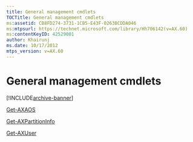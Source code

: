 ```yaml
---
title: General management cmdlets
TOCTitle: General management cmdlets
ms:assetid: CB8FD274-3731-1CB5-E43F-0263BCDDA046
ms:mtpsurl: https://technet.microsoft.com/library/Hh706142(v=AX.60)
ms:contentKeyID: 42529001
author: Khairunj
ms.date: 10/17/2012
mtps_version: v=AX.60
---
```


# General management cmdlets


[!INCLUDE[archive-banner](includes/archive-banner.md)]

[Get-AXAOS](get-axaos.md)

[Get-AXPartitionInfo](get-axpartitioninfo.md)

[Get-AXUser](get-axuser.md)

